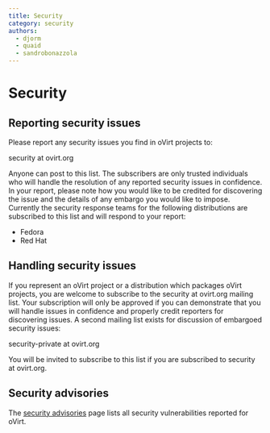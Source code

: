 ```yaml
---
title: Security
category: security
authors:
  - djorm
  - quaid
  - sandrobonazzola
---
```


# Security

## Reporting security issues

Please report any security issues you find in oVirt projects to:

security at ovirt.org

Anyone can post to this list. The subscribers are only trusted individuals who will handle the resolution of any reported security issues in confidence.
In your report, please note how you would like to be credited for discovering the issue and the details of any embargo you would like to impose.
Currently the security response teams for the following distributions are subscribed to this list and will respond to your report:

*   Fedora
*   Red Hat

## Handling security issues

If you represent an oVirt project or a distribution which packages oVirt projects, you are welcome to subscribe to the security at ovirt.org mailing list.
Your subscription will only be approved if you can demonstrate that you will handle issues in confidence and properly credit reporters for discovering issues.
A second mailing list exists for discussion of embargoed security issues:

security-private at ovirt.org

You will be invited to subscribe to this list if you are subscribed to security at ovirt.org.

## Security advisories

The [security advisories](//access.redhat.com/security/security-updates/#/cve?q=ovirt&p=1&sort=cve_publicDate%20desc&rows=100&documentKind=Cve) page
lists all security vulnerabilities reported for oVirt.
